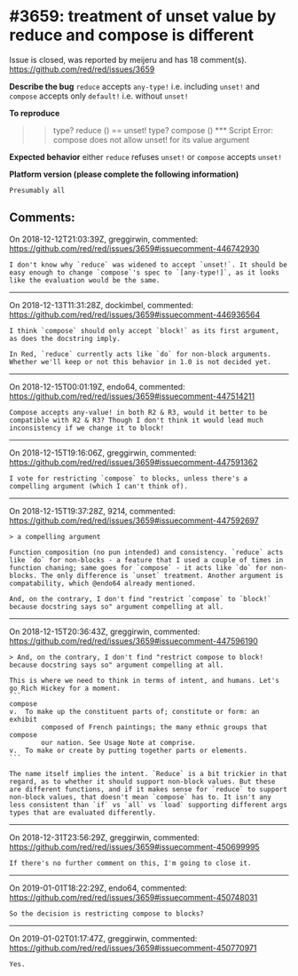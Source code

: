 
#3659: treatment of unset value by reduce and compose is different
================================================================================
Issue is closed, was reported by meijeru and has 18 comment(s).
<https://github.com/red/red/issues/3659>

**Describe the bug**
`reduce` accepts `any-type!` i.e. including `unset!` and `compose` accepts only `default!` i.e. without `unset!`

**To reproduce**
>> type? reduce ()
== unset!
>> type? compose ()
*** Script Error: compose does not allow unset! for its value argument

**Expected behavior**
either `reduce` refuses `unset!` or `compose` accepts `unset!`

**Platform version (please complete the following information)**
```
Presumably all
```



Comments:
--------------------------------------------------------------------------------

On 2018-12-12T21:03:39Z, greggirwin, commented:
<https://github.com/red/red/issues/3659#issuecomment-446742930>

    I don't know why `reduce` was widened to accept `unset!`. It should be easy enough to change `compose`'s spec to `[any-type!]`, as it looks like the evaluation would be the same.

--------------------------------------------------------------------------------

On 2018-12-13T11:31:28Z, dockimbel, commented:
<https://github.com/red/red/issues/3659#issuecomment-446936564>

    I think `compose` should only accept `block!` as its first argument, as does the docstring imply. 
    
    In Red, `reduce` currently acts like `do` for non-block arguments. Whether we'll keep or not this behavior in 1.0 is not decided yet.

--------------------------------------------------------------------------------

On 2018-12-15T00:01:19Z, endo64, commented:
<https://github.com/red/red/issues/3659#issuecomment-447514211>

    Compose accepts any-value! in both R2 & R3, would it better to be compatible with R2 & R3? Though I don't think it would lead much inconsistency if we change it to block!

--------------------------------------------------------------------------------

On 2018-12-15T19:16:06Z, greggirwin, commented:
<https://github.com/red/red/issues/3659#issuecomment-447591362>

    I vote for restricting `compose` to blocks, unless there's a compelling argument (which I can't think of). 

--------------------------------------------------------------------------------

On 2018-12-15T19:37:28Z, 9214, commented:
<https://github.com/red/red/issues/3659#issuecomment-447592697>

    > a compelling argument
    
    Function composition (no pun intended) and consistency. `reduce` acts like `do` for non-blocks - a feature that I used a couple of times in function chaning; same goes for `compose` - it acts like `do` for non-blocks. The only difference is `unset` treatment. Another argument is compatability, which @endo64 already mentioned.
    
    And, on the contrary, I don't find "restrict `compose` to `block!` because docstring says so" argument compelling at all.

--------------------------------------------------------------------------------

On 2018-12-15T20:36:43Z, greggirwin, commented:
<https://github.com/red/red/issues/3659#issuecomment-447596190>

    > And, on the contrary, I don't find "restrict compose to block! because docstring says so" argument compelling at all.
    
    This is where we need to think in terms of intent, and humans. Let's go Rich Hickey for a moment. 
    ```
    compose
    v.	To make up the constituent parts of; constitute or form: an exhibit 
            composed of French paintings; the many ethnic groups that compose 
            our nation. See Usage Note at comprise.
    v.	To make or create by putting together parts or elements.
    ```
    
    The name itself implies the intent. `Reduce` is a bit trickier in that regard, as to whether it should support non-block values. But these are different functions, and if it makes sense for `reduce` to support non-block values, that doesn't mean `compose` has to. It isn't any less consistent than `if` vs `all` vs `load` supporting different args types that are evaluated differently.

--------------------------------------------------------------------------------

On 2018-12-31T23:56:29Z, greggirwin, commented:
<https://github.com/red/red/issues/3659#issuecomment-450699995>

    If there's no further comment on this, I'm going to close it.

--------------------------------------------------------------------------------

On 2019-01-01T18:22:29Z, endo64, commented:
<https://github.com/red/red/issues/3659#issuecomment-450748031>

    So the decision is restricting compose to blocks?

--------------------------------------------------------------------------------

On 2019-01-02T01:17:47Z, greggirwin, commented:
<https://github.com/red/red/issues/3659#issuecomment-450770971>

    Yes.

